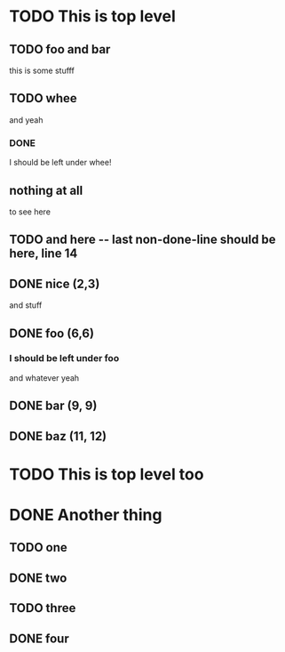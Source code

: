 # TODO This is top level
## TODO foo and bar
this is some stufff
## TODO whee
and yeah
### DONE
I should be left under whee!
## nothing at all
to see here
## TODO and here -- last non-done-line should be here, line 14
## DONE nice (2,3)
and stuff
## DONE foo (6,6)
### I should be left under foo
and whatever yeah
## DONE bar (9, 9)
## DONE baz (11, 12)
# TODO This is top level too
# DONE Another thing
## TODO one
## DONE two
## TODO three
## DONE four
